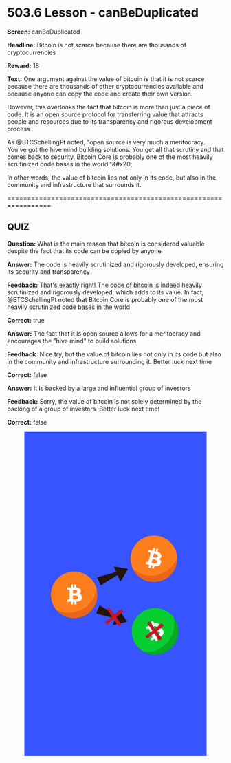 # 503.6 Lesson - canBeDuplicated

**Screen:** canBeDuplicated

**Headline:** Bitcoin is not scarce because there are thousands of cryptocurrencies

**Reward:** 18

**Text:** One argument against the value of bitcoin is that it is not scarce because there are thousands of other cryptocurrencies available and because anyone can copy the code and create their own version.

However, this overlooks the fact that bitcoin is more than just a piece of code. It is an open source protocol for transferring value that attracts people and resources due to its transparency and rigorous development process.

As @BTCSchellingPt noted, &quot;open source is very much a meritocracy. You&#x27;ve got the hive mind building solutions. You get all that scrutiny and that comes back to security. Bitcoin Core is probably one of the most heavily scrutinized code bases in the world.&quot;&amp;#x20;

In other words, the value of bitcoin lies not only in its code, but also in the community and infrastructure that surrounds it.


=================================================================

## QUIZ

**Question:** What is the main reason that bitcoin is considered valuable despite the fact that its code can be copied by anyone


**Answer:** The code is heavily scrutinized and rigorously developed, ensuring its security and transparency

**Feedback:** That&#x27;s exactly right! The code of bitcoin is indeed heavily scrutinized and rigorously developed, which adds to its value. In fact, @BTCSchellingPt noted that Bitcoin Core is probably one of the most heavily scrutinized code bases in the world

**Correct:** true

**Answer:** The fact that it is open source allows for a meritocracy and encourages the &quot;hive mind&quot; to build solutions

**Feedback:** Nice try, but the value of bitcoin lies not only in its code but also in the community and infrastructure surrounding it. Better luck next time

**Correct:** false

**Answer:** It is backed by a large and influential group of investors

**Feedback:** Sorry, the value of bitcoin is not solely determined by the backing of a group of investors. Better luck next time!

**Correct:** false


<figure><img src="../.gitbook/assets/503-06.png" alt=""><figcaption></figcaption></figure>

